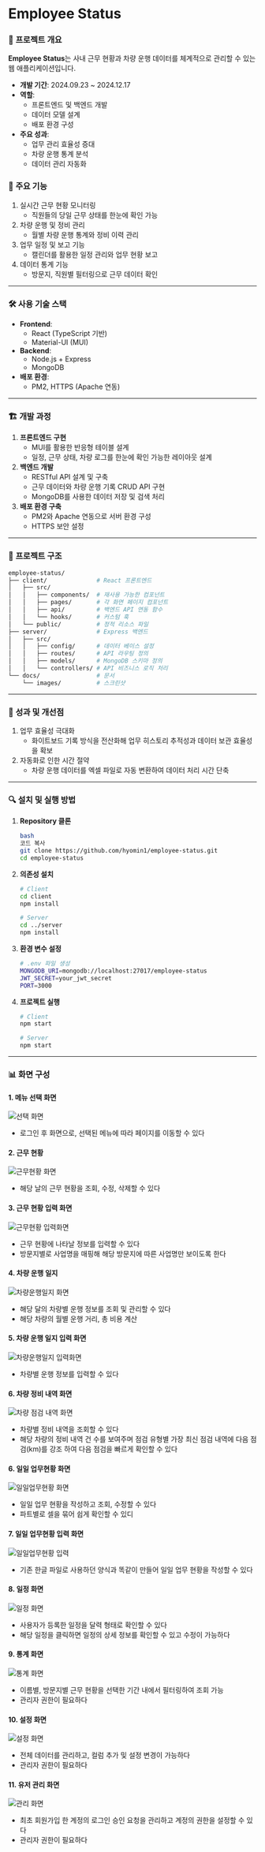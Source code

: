 # **Employee Status**

### 📌 **프로젝트 개요**

**Employee Status**는 사내 근무 현황과 차량 운행 데이터를 체계적으로 관리할 수 있는 웹 애플리케이션입니다.

- **개발 기간**: 2024.09.23 ~ 2024.12.17
- **역할**:
  - 프론트엔드 및 백엔드 개발
  - 데이터 모델 설계
  - 배포 환경 구성
- **주요 성과**:
  - 업무 관리 효율성 증대
  - 차량 운행 통계 분석
  - 데이터 관리 자동화

### 🚀 **주요 기능**

1. 실시간 근무 현황 모니터링
   - 직원들의 당일 근무 상태를 한눈에 확인 가능
2. 차량 운행 및 정비 관리
   - 월별 차량 운행 통계와 정비 이력 관리
3. 업무 일정 및 보고 기능
   - 캘린더를 활용한 일정 관리와 업무 현황 보고
4. 데이터 통계 기능
   - 방문지, 직원별 필터링으로 근무 데이터 확인

---

### 🛠️ **사용 기술 스택**

- **Frontend**:
  - React (TypeScript 기반)
  - Material-UI (MUI)
- **Backend**:
  - Node.js + Express
  - MongoDB
- **배포 환경**:
  - PM2, HTTPS (Apache 연동)

---

### 🏗️ **개발 과정**

1. **프론트엔드 구현**
   - MUI를 활용한 반응형 테이블 설계
   - 일정, 근무 상태, 차량 로그를 한눈에 확인 가능한 레이아웃 설계
2. **백엔드 개발**
   - RESTful API 설계 및 구축
   - 근무 데이터와 차량 운행 기록 CRUD API 구현
   - MongoDB를 사용한 데이터 저장 및 검색 처리
3. **배포 환경 구축**
   - PM2와 Apache 연동으로 서버 환경 구성
   - HTTPS 보안 설정

---

### 📂 **프로젝트 구조**

```bash
employee-status/
├── client/              # React 프론트엔드
│   ├── src/
│   │   ├── components/  # 재사용 가능한 컴포넌트
│   │   ├── pages/       # 각 화면 페이지 컴포넌트
│   │   ├── api/         # 백엔드 API 연동 함수
│   │   └── hooks/       # 커스텀 훅
│   └── public/          # 정적 리소스 파일
├── server/              # Express 백엔드
│   ├── src/
│   │   ├── config/      # 데이터 베이스 설정
│   │   ├── routes/      # API 라우팅 정의
│   │   ├── models/      # MongoDB 스키마 정의
│   │   └── controllers/ # API 비즈니스 로직 처리
└── docs/                # 문서
    └── images/          # 스크린샷
```

---

### 🌟 **성과 및 개선점**

1. 업무 효율성 극대화
   - 화이트보드 기록 방식을 전산화해 업무 히스토리 추적성과 데이터 보관 효율성을 확보
2. 자동화로 인한 시간 절약
   - 차량 운행 데이터를 엑셀 파일로 자동 변환하여 데이터 처리 시간 단축

---

### 🔍 **설치 및 실행 방법**

1. **Repository 클론**

   ```bash
   bash
   코드 복사
   git clone https://github.com/hyomin1/employee-status.git
   cd employee-status

   ```

2. **의존성 설치**

   ```bash
   # Client
   cd client
   npm install

   # Server
   cd ../server
   npm install
   ```

3. **환경 변수 설정**

   ```bash
   # .env 파일 생성
   MONGODB_URI=mongodb://localhost:27017/employee-status
   JWT_SECRET=your_jwt_secret
   PORT=3000
   ```

4. **프로젝트 실행**

   ```bash
   # Client
   npm start

   # Server
   npm start
   ```

---

### 📊 **화면 구성**

#### 1. 메뉴 선택 화면

![선택 화면](./docs/images/메뉴%20선택%20화면.png)

- 로그인 후 화면으로, 선택된 메뉴에 따라 페이지를 이동할 수 있다

#### 2. 근무 현황

![근무현황 화면](./docs/images/근무%20현황.png)

- 해당 날의 근무 현황을 조회, 수정, 삭제할 수 있다

#### 3. 근무 현황 입력 화면

![근무현황 입력화면](./docs/images/근무%20현황%20입력%20폼.png)

- 근무 현황에 나타날 정보를 입력할 수 있다
- 방문지별로 사업명을 매핑해 해당 방문지에 따른 사업명만 보이도록 한다

#### 4. 차량 운행 일지

![차량운행일지 화면](./docs/images/차량%20운행일지%20화면.png)

- 해당 달의 차량별 운행 정보를 조회 및 관리할 수 있다
- 해당 차량의 월별 운행 거리, 총 비용 계산

#### 5. 차량 운행 일지 입력 화면

![차량운행일지 입력화면](./docs/images/차량%20운행%20입력%20화면.png)

- 차량별 운행 정보를 입력할 수 있다

#### 6. 차량 정비 내역 화면

![차량 점검 내역 화면](./docs/images/차량%20점검%20화면.png)

- 차량별 정비 내역을 조회할 수 있다
- 해당 차량의 정비 내역 건 수를 보여주며 점검 유형별 가장 최신 점검 내역에 다음 점검(km)를 강조 하여 다음 점검을 빠르게 확인할 수 있다

#### 6. 일일 업무현황 화면

![일일업무현황 화면](./docs/images/일일%20업무%20현황%20화면.png)

- 일일 업무 현황을 작성하고 조회, 수정할 수 있다
- 파트별로 셀을 묶어 쉽게 확인할 수 있디

#### 7. 일일 업무현황 입력 화면

![일일업무현황 입력](./docs/images/일일%20업무%20현황%20입력%20화면.png)

- 기존 한글 파일로 사용하던 양식과 똑같이 만들어 일일 업무 현황을 작성할 수 있다

#### 8. 일정 화면

![일정 화면](./docs/images/일정%20화면.png)

- 사용자가 등록한 일정을 달력 형태로 확인할 수 있다
- 해당 일정을 클릭하면 일정의 상세 정보를 확인할 수 있고 수정이 가능하다

#### 9. 통계 화면

![통계 화면](./docs/images/통계%20페이지%20화면.png)

- 이름별, 방문지별 근무 현황을 선택한 기간 내에서 필터링하여 조회 가능
- 관리자 권한이 필요하다

#### 10. 설정 화면

![설정 화면](./docs/images/관리자%20설정%20페이지%20화면.png)

- 전체 데이터를 관리하고, 컬럼 추가 및 설정 변경이 가능하다
- 관리자 권한이 필요하다

#### 11. 유저 관리 화면

![관리 화면](./docs/images/관리%20화면.png)

- 최초 회원가입 한 계정의 로그인 승인 요청을 관리하고 계정의 권한을 설정할 수 있다
- 관리자 권한이 필요하다

```

```
